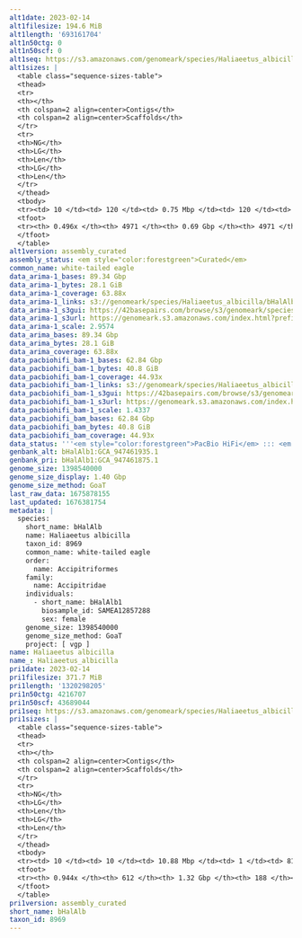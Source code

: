 ```yaml
---
alt1date: 2023-02-14
alt1filesize: 194.6 MiB
alt1length: '693161704'
alt1n50ctg: 0
alt1n50scf: 0
alt1seq: https://s3.amazonaws.com/genomeark/species/Haliaeetus_albicilla/bHalAlb1/assembly_curated/bHalAlb1.alt.cur.20230214.fasta.gz
alt1sizes: |
  <table class="sequence-sizes-table">
  <thead>
  <tr>
  <th></th>
  <th colspan=2 align=center>Contigs</th>
  <th colspan=2 align=center>Scaffolds</th>
  </tr>
  <tr>
  <th>NG</th>
  <th>LG</th>
  <th>Len</th>
  <th>LG</th>
  <th>Len</th>
  </tr>
  </thead>
  <tbody>
  <tr><td> 10 </td><td> 120 </td><td> 0.75 Mbp </td><td> 120 </td><td> 0.75 Mbp </td></tr><tr><td> 20 </td><td> 376 </td><td> 413.24 Kbp </td><td> 376 </td><td> 413.24 Kbp </td></tr><tr><td> 30 </td><td> 839 </td><td> 228.15 Kbp </td><td> 839 </td><td> 228.15 Kbp </td></tr><tr><td> 40 </td><td> 1775 </td><td> 91.64 Kbp </td><td> 1775 </td><td> 91.64 Kbp </td></tr><tr style="background-color:#cccccc;"><td> 50 </td><td> 0 </td><td>  </td><td> 0 </td><td>  </td></tr><tr><td> 60 </td><td> 0 </td><td>  </td><td> 0 </td><td>  </td></tr><tr><td> 70 </td><td> 0 </td><td>  </td><td> 0 </td><td>  </td></tr><tr><td> 80 </td><td> 0 </td><td>  </td><td> 0 </td><td>  </td></tr><tr><td> 90 </td><td> 0 </td><td>  </td><td> 0 </td><td>  </td></tr><tr><td> 100 </td><td> 0 </td><td>  </td><td> 0 </td><td>  </td></tr></tbody>
  <tfoot>
  <tr><th> 0.496x </th><th> 4971 </th><th> 0.69 Gbp </th><th> 4971 </th><th> 0.69 Gbp </th></tr>
  </tfoot>
  </table>
alt1version: assembly_curated
assembly_status: <em style="color:forestgreen">Curated</em>
common_name: white-tailed eagle
data_arima-1_bases: 89.34 Gbp
data_arima-1_bytes: 28.1 GiB
data_arima-1_coverage: 63.88x
data_arima-1_links: s3://genomeark/species/Haliaeetus_albicilla/bHalAlb1/genomic_data/arima/<br>
data_arima-1_s3gui: https://42basepairs.com/browse/s3/genomeark/species/Haliaeetus_albicilla/bHalAlb1/genomic_data/arima/
data_arima-1_s3url: https://genomeark.s3.amazonaws.com/index.html?prefix=species/Haliaeetus_albicilla/bHalAlb1/genomic_data/arima/
data_arima-1_scale: 2.9574
data_arima_bases: 89.34 Gbp
data_arima_bytes: 28.1 GiB
data_arima_coverage: 63.88x
data_pacbiohifi_bam-1_bases: 62.84 Gbp
data_pacbiohifi_bam-1_bytes: 40.8 GiB
data_pacbiohifi_bam-1_coverage: 44.93x
data_pacbiohifi_bam-1_links: s3://genomeark/species/Haliaeetus_albicilla/bHalAlb1/genomic_data/pacbio_hifi/<br>
data_pacbiohifi_bam-1_s3gui: https://42basepairs.com/browse/s3/genomeark/species/Haliaeetus_albicilla/bHalAlb1/genomic_data/pacbio_hifi/
data_pacbiohifi_bam-1_s3url: https://genomeark.s3.amazonaws.com/index.html?prefix=species/Haliaeetus_albicilla/bHalAlb1/genomic_data/pacbio_hifi/
data_pacbiohifi_bam-1_scale: 1.4337
data_pacbiohifi_bam_bases: 62.84 Gbp
data_pacbiohifi_bam_bytes: 40.8 GiB
data_pacbiohifi_bam_coverage: 44.93x
data_status: '''<em style="color:forestgreen">PacBio HiFi</em> ::: <em style="color:forestgreen">Arima</em>'''
genbank_alt: bHalAlb1:GCA_947461935.1
genbank_pri: bHalAlb1:GCA_947461875.1
genome_size: 1398540000
genome_size_display: 1.40 Gbp
genome_size_method: GoaT
last_raw_data: 1675878155
last_updated: 1676381754
metadata: |
  species:
    short_name: bHalAlb
    name: Haliaeetus albicilla
    taxon_id: 8969
    common_name: white-tailed eagle
    order:
      name: Accipitriformes
    family:
      name: Accipitridae
    individuals:
      - short_name: bHalAlb1
        biosample_id: SAMEA12857288
        sex: female
    genome_size: 1398540000
    genome_size_method: GoaT
    project: [ vgp ]
name: Haliaeetus albicilla
name_: Haliaeetus_albicilla
pri1date: 2023-02-14
pri1filesize: 371.7 MiB
pri1length: '1320298205'
pri1n50ctg: 4216707
pri1n50scf: 43689044
pri1seq: https://s3.amazonaws.com/genomeark/species/Haliaeetus_albicilla/bHalAlb1/assembly_curated/bHalAlb1.pri.cur.20230214.fasta.gz
pri1sizes: |
  <table class="sequence-sizes-table">
  <thead>
  <tr>
  <th></th>
  <th colspan=2 align=center>Contigs</th>
  <th colspan=2 align=center>Scaffolds</th>
  </tr>
  <tr>
  <th>NG</th>
  <th>LG</th>
  <th>Len</th>
  <th>LG</th>
  <th>Len</th>
  </tr>
  </thead>
  <tbody>
  <tr><td> 10 </td><td> 10 </td><td> 10.88 Mbp </td><td> 1 </td><td> 81.10 Mbp </td></tr><tr><td> 20 </td><td> 24 </td><td> 8.98 Mbp </td><td> 3 </td><td> 72.79 Mbp </td></tr><tr><td> 30 </td><td> 41 </td><td> 7.23 Mbp </td><td> 5 </td><td> 51.30 Mbp </td></tr><tr><td> 40 </td><td> 64 </td><td> 5.42 Mbp </td><td> 8 </td><td> 46.38 Mbp </td></tr><tr style="background-color:#cccccc;"><td> 50 </td><td> 93 </td><td style="background-color:#88ff88;"> 4.22 Mbp </td><td> 12 </td><td style="background-color:#88ff88;"> 43.69 Mbp </td></tr><tr><td> 60 </td><td> 129 </td><td> 3.50 Mbp </td><td> 15 </td><td> 38.79 Mbp </td></tr><tr><td> 70 </td><td> 177 </td><td> 2.51 Mbp </td><td> 19 </td><td> 31.05 Mbp </td></tr><tr><td> 80 </td><td> 242 </td><td> 1.74 Mbp </td><td> 24 </td><td> 26.49 Mbp </td></tr><tr><td> 90 </td><td> 363 </td><td> 0.67 Mbp </td><td> 30 </td><td> 7.26 Mbp </td></tr><tr><td> 100 </td><td> 0 </td><td>  </td><td> 0 </td><td>  </td></tr></tbody>
  <tfoot>
  <tr><th> 0.944x </th><th> 612 </th><th> 1.32 Gbp </th><th> 188 </th><th> 1.32 Gbp </th></tr>
  </tfoot>
  </table>
pri1version: assembly_curated
short_name: bHalAlb
taxon_id: 8969
---
```

